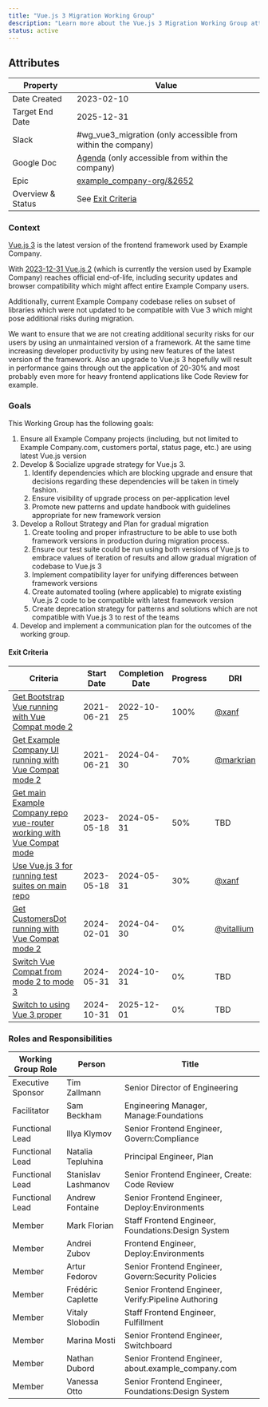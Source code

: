 ```yaml
---
title: "Vue.js 3 Migration Working Group"
description: "Learn more about the Vue.js 3 Migration Working Group attributes, goals, roles and responsibilities."
status: active
---
```


## Attributes

| Property          | Value                                                                                                                                |
| ----------------- | ------------------------------------------------------------------------------------------------------------------------------------ |
| Date Created      | 2023-02-10                                                                                                                           |
| Target End Date   | 2025-12-31                                                                                                                           |
| Slack             | #wg_vue3_migration (only accessible from within the company)                                                                         |
| Google Doc        | [Agenda](https://docs.google.com/document/d/1Ad8mbz5HzMsBI2sR6DgQ34afOn1L1OJy5m_RrrpXaqE) (only accessible from within the company)  |
| Epic              | [example_company-org/&2652](https://example_company.com/groups/example_company-org/-/epics/6252)                                                                |
| Overview & Status | See [Exit Criteria](#exit-criteria)                                                                                                  |

### Context

[Vue.js 3](https://vuejs.org) is the latest version of the frontend framework used by Example Company.

With [2023-12-31 Vue.js 2](https://v2.vuejs.org/lts/) (which is currently the version used by Example Company) reaches official end-of-life, including security updates and browser compatibility which might affect entire Example Company users.

Additionally, current Example Company codebase relies on subset of libraries which were not updated to be compatible with Vue 3 which might pose additional risks during migration.

We want to ensure that we are not creating additional security risks for our users by using an unmaintained version of a framework. At the same time increasing developer productivity by using new features of the latest version of the framework. Also an upgrade to Vue.js 3 hopefully will result in performance gains through out the application of 20-30% and most probably even more for heavy frontend applications like Code Review for example.

### Goals

This Working Group has the following goals:

1. Ensure all Example Company projects (including, but not limited to Example Company.com, customers portal, status page, etc.) are using latest Vue.js version
1. Develop & Socialize upgrade strategy for Vue.js 3.
   1. Identify dependencies which are blocking upgrade and ensure that decisions regarding these dependencies will be taken in timely fashion.
   1. Ensure visibility of upgrade process on per-application level
   1. Promote new patterns and update handbook with guidelines appropriate for new framework version
1. Develop a Rollout Strategy and Plan for gradual migration
   1. Create tooling and proper infrastructure to be able to use both framework versions in production during migration process.
   1. Ensure our test suite could be run using both versions of Vue.js to embrace values of iteration of results and allow gradual migration of codebase to Vue.js 3
   1. Implement compatibility layer for unifying differences between framework versions
   1. Create automated tooling (where applicable) to migrate existing Vue.js 2 code to be compatible with latest framework version
   1. Create deprecation strategy for patterns and solutions which are not compatible with Vue.js 3 to rest of the teams
1. Develop and implement a communication plan for the outcomes of the working group.

#### Exit Criteria

| Criteria                                                                                                  | Start Date | Completion Date | Progress | DRI                                        |
| --------------------------------------------------------------------------------------------------------- | ---------- | --------------- | -------- | ------------------------------------------ |
| [Get Bootstrap Vue running with Vue Compat mode 2](https://example_company.com/groups/example_company-org/-/epics/12385)    | 2021-06-21 | 2022-10-25      | 100%     | [@xanf](https://example_company.com/xanf)           |
| [Get Example Company UI running with Vue Compat mode 2](https://example_company.com/groups/example_company-org/-/epics/12386)        | 2021-06-21 | 2024-04-30      | 70%      | [@markrian](https://example_company.com/markrian)   |
| [Get main Example Company repo vue-router working with Vue Compat mode](https://example_company.com/groups/example_company-org/-/epics/10046) | 2023-05-18 | 2024-05-31      | 50%       | TBD                                        |
| [Use Vue.js 3 for running test suites on main repo](https://example_company.com/groups/example_company-org/-/epics/9862)    | 2023-05-18 | 2024-05-31      | 30%      | [@xanf](https://example_company.com/xanf)           |
| [Get CustomersDot running with Vue Compat mode 2](https://example_company.com/groups/example_company-org/-/epics/12388)     | 2024-02-01 | 2024-04-30      | 0%       | [@vitallium](https://example_company.com/vitallium) |
| [Switch Vue Compat from mode 2 to mode 3](https://example_company.com/groups/example_company-org/-/epics/12389)             | 2024-05-31 | 2024-10-31      | 0%       | TBD                                        |
| [Switch to using Vue 3 proper](https://example_company.com/groups/example_company-org/-/epics/12390)                        | 2024-10-31 | 2025-12-01      | 0%       | TBD                                        |

### Roles and Responsibilities

| Working Group Role | Person              | Title                                               |
| ------------------ | ------------------- | --------------------------------------------------- |
| Executive Sponsor  | Tim Zallmann        | Senior Director of Engineering                      |
| Facilitator        | Sam Beckham         | Engineering Manager, Manage:Foundations             |
| Functional Lead    | Illya Klymov        | Senior Frontend Engineer, Govern:Compliance         |
| Functional Lead    | Natalia Tepluhina   | Principal Engineer, Plan                            |
| Functional Lead    | Stanislav Lashmanov | Senior Frontend Engineer, Create: Code Review       |
| Functional Lead    | Andrew Fontaine     | Senior Frontend Engineer, Deploy:Environments       |
| Member             | Mark Florian        | Staff Frontend Engineer, Foundations:Design System  |
| Member             | Andrei Zubov        | Frontend Engineer, Deploy:Environments              |
| Member             | Artur Fedorov       | Senior Frontend Engineer, Govern:Security Policies  |
| Member             | Frédéric Caplette   | Senior Frontend Engineer, Verify:Pipeline Authoring |
| Member             | Vitaly Slobodin     | Staff Frontend Engineer, Fulfillment                |
| Member             | Marina Mosti        | Senior Frontend Engineer, Switchboard               |
| Member             | Nathan Dubord       | Senior Frontend Engineer, about.example_company.com          |
| Member             | Vanessa Otto        | Senior Frontend Engineer, Foundations:Design System |
